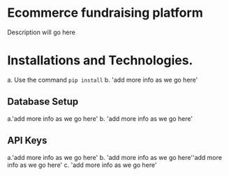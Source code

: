 # Ecommerce fundraising platform
Description will go here 


# Installations and Technologies.
a.  Use the command `pip install`
b. 'add more info as we go here'

## Database Setup
a.'add more info as we go here'
b. 'add more info as we go here'

## API Keys
a.'add more info as we go here'
b. 'add more info as we go here''add more info as we go here'
c. 'add more info as we go here'
